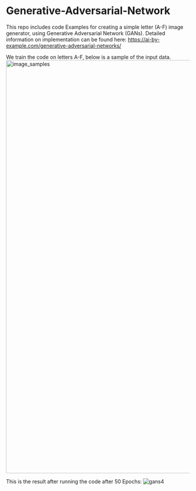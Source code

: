 # Generative-Adversarial-Network

This repo includes code Examples for creating a simple letter (A-F) image generator, using Generative Adversarial Network (GANs).
Detailed information on implementation can be found here: https://ai-by-example.com/generative-adversarial-networks/

We train the code on letters A-F, below is a sample of the input data. 
<img width="1128" alt="image_samples" src="https://github.com/shmueldanan/Generative-Adversarial-Network/assets/13452018/6a61f5e0-1934-4552-b713-e9551dae7b24">


This is the result after running the code after 50 Epochs:
![gans4](https://github.com/shmueldanan/Generative-Adversarial-Network/assets/13452018/af17b1b9-1312-4768-87e6-96a07586717e)
